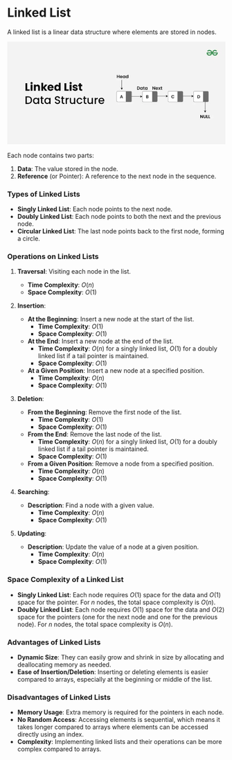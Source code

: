 # Linked List

A linked list is a linear data structure where elements are stored in nodes. 

![Linked List](linked_list.png)

Each node contains two parts:

1. **Data**: The value stored in the node.
2. **Reference** (or Pointer): A reference to the next node in the sequence.

### Types of Linked Lists

- **Singly Linked List**: Each node points to the next node.
- **Doubly Linked List**: Each node points to both the next and the previous node.
- **Circular Linked List**: The last node points back to the first node, forming a circle.

### Operations on Linked Lists

1. **Traversal**: Visiting each node in the list.
    - **Time Complexity**: $O(n)$
    - **Space Complexity**: $O(1)$

2. **Insertion**:
    - **At the Beginning**: Insert a new node at the start of the list.
        - **Time Complexity**: $O(1)$
        - **Space Complexity**: $O(1)$
    - **At the End**: Insert a new node at the end of the list.
        - **Time Complexity**: $O(n)$ for a singly linked list, $O(1)$ for a doubly linked list if a tail pointer is maintained.
        - **Space Complexity**: $O(1)$
    - **At a Given Position**: Insert a new node at a specified position.
        - **Time Complexity**: $O(n)$
        - **Space Complexity**: $O(1)$

3. **Deletion**:
    - **From the Beginning**: Remove the first node of the list.
        - **Time Complexity**: $O(1)$
        - **Space Complexity**: $O(1)$
    - **From the End**: Remove the last node of the list.
        - **Time Complexity**: $O(n)$ for a singly linked list, $O(1)$ for a doubly linked list if a tail pointer is maintained.
        - **Space Complexity**: $O(1)$
    - **From a Given Position**: Remove a node from a specified position.
        - **Time Complexity**: $O(n)$
        - **Space Complexity**: $O(1)$

4. **Searching**:
    - **Description**: Find a node with a given value.
        - **Time Complexity**: $O(n)$
        - **Space Complexity**: $O(1)$

5. **Updating**:
    - **Description**: Update the value of a node at a given position.
        - **Time Complexity**: $O(n)$
        - **Space Complexity**: $O(1)$

### Space Complexity of a Linked List

- **Singly Linked List**: Each node requires $O(1)$ space for the data and $O(1)$ space for the pointer. For $n$ nodes, the total space complexity is $O(n)$.
- **Doubly Linked List**: Each node requires $O(1)$ space for the data and $O(2)$ space for the pointers (one for the next node and one for the previous node). For $n$ nodes, the total space complexity is $O(n)$.

### Advantages of Linked Lists

- **Dynamic Size**: They can easily grow and shrink in size by allocating and deallocating memory as needed.
- **Ease of Insertion/Deletion**: Inserting or deleting elements is easier compared to arrays, especially at the beginning or middle of the list.

### Disadvantages of Linked Lists

- **Memory Usage**: Extra memory is required for the pointers in each node.
- **No Random Access**: Accessing elements is sequential, which means it takes longer compared to arrays where elements can be accessed directly using an index.
- **Complexity**: Implementing linked lists and their operations can be more complex compared to arrays.

